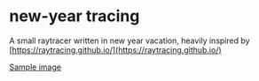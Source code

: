 # new-year tracing
A small raytracer written in new year vacation, heavily inspired by [https://raytracing.github.io/](https://raytracing.github.io/)

[Sample image](image.ppm)